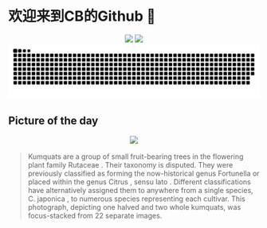 
# 欢迎来到CB的Github 👋

<div align="center">
  <img height="137px" src="https://github-readme-stats.vercel.app/api?username=SuperCB&show_icons=true&theme=radical" />
  <img height="137px" src="https://github-readme-stats.vercel.app/api/top-langs/?username=SuperCB&hide_title=true&hide_border=true&layout=compact&langs_count=6&text_color=000&icon_color=fff" />
</div>


<div align="center">
    <img src="./contribution-snake/github-contribution-grid-snake.svg" />
</div>



## Picture of the day
<div align="center">
  <img width=400px src="https://upload.wikimedia.org/wikipedia/commons/thumb/7/72/Kumquat_from_Spain.jpg/600px-Kumquat_from_Spain.jpg" />
</div>

>Kumquats  are a group of small fruit-bearing trees in the flowering plant family  Rutaceae . Their  taxonomy  is disputed. They were previously classified as forming the now-historical  genus   Fortunella  or placed within the genus  Citrus ,  sensu lato . Different classifications have alternatively assigned them to anywhere from a single species,  C. japonica , to numerous species representing each cultivar. This photograph, depicting one halved and two whole kumquats, was  focus-stacked  from 22 separate images.


